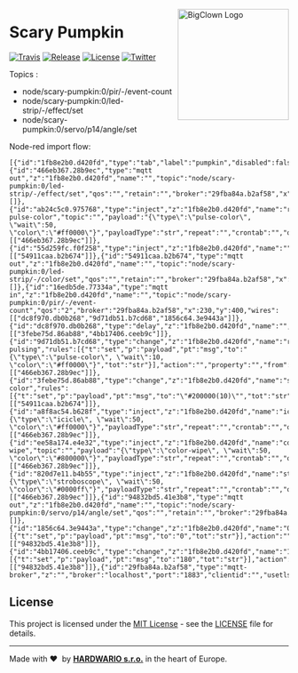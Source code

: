 <a href="https://www.bigclown.com/"><img src="https://bigclown.sirv.com/logo.png" width="200" alt="BigClown Logo" align="right"></a>

# Scary Pumpkin

[![Travis](https://img.shields.io/travis/bigclownlabs/bcf-skeleton/master.svg)](https://travis-ci.org/bigclownlabs/bcf-skeleton)
[![Release](https://img.shields.io/github/release/bigclownlabs/bcf-skeleton.svg)](https://github.com/bigclownlabs/bcf-skeleton/releases)
[![License](https://img.shields.io/github/license/bigclownlabs/bcf-skeleton.svg)](https://github.com/bigclownlabs/bcf-skeleton/blob/master/LICENSE)
[![Twitter](https://img.shields.io/twitter/follow/BigClownLabs.svg?style=social&label=Follow)](https://twitter.com/BigClownLabs)

Topics :
* node/scary-pumpkin:0/pir/-/event-count
* node/scary-pumpkin:0/led-strip/-/effect/set
* node/scary-pumpkin:0/servo/p14/angle/set

Node-red import flow:

```
[{"id":"1fb8e2b0.d420fd","type":"tab","label":"pumpkin","disabled":false,"info":""},{"id":"466eb367.28b9ec","type":"mqtt out","z":"1fb8e2b0.d420fd","name":"","topic":"node/scary-pumpkin:0/led-strip/-/effect/set","qos":"","retain":"","broker":"29fba84a.b2af58","x":840,"y":280,"wires":[]},{"id":"ab24c5c0.975768","type":"inject","z":"1fb8e2b0.d420fd","name":"red pulse-color","topic":"","payload":"{\"type\":\"pulse-color\", \"wait\":50, \"color\":\"#ff0000\"}","payloadType":"str","repeat":"","crontab":"","once":false,"onceDelay":0.1,"x":500,"y":280,"wires":[["466eb367.28b9ec"]]},{"id":"55d259fc.f0f258","type":"inject","z":"1fb8e2b0.d420fd","name":"","topic":"","payload":"\"#200000(10)\"","payloadType":"str","repeat":"","crontab":"","once":false,"onceDelay":0.1,"x":870,"y":440,"wires":[["54911caa.b2b674"]]},{"id":"54911caa.b2b674","type":"mqtt out","z":"1fb8e2b0.d420fd","name":"","topic":"node/scary-pumpkin:0/led-strip/-/color/set","qos":"","retain":"","broker":"29fba84a.b2af58","x":1160,"y":480,"wires":[]},{"id":"16edb5de.77334a","type":"mqtt in","z":"1fb8e2b0.d420fd","name":"","topic":"node/scary-pumpkin:0/pir/-/event-count","qos":"2","broker":"29fba84a.b2af58","x":230,"y":400,"wires":[["dc8f970.db0b268","9d71db51.b7cd68","1856c64.3e9443a"]]},{"id":"dc8f970.db0b268","type":"delay","z":"1fb8e2b0.d420fd","name":"","pauseType":"delay","timeout":"3","timeoutUnits":"seconds","rate":"1","nbRateUnits":"1","rateUnits":"second","randomFirst":"1","randomLast":"5","randomUnits":"seconds","drop":false,"x":700,"y":500,"wires":[["3febe75d.86ab88","4bb17406.ceeb9c"]]},{"id":"9d71db51.b7cd68","type":"change","z":"1fb8e2b0.d420fd","name":"red pulsing","rules":[{"t":"set","p":"payload","pt":"msg","to":"{\"type\":\"pulse-color\", \"wait\":10, \"color\":\"#ff0000\"}","tot":"str"}],"action":"","property":"","from":"","to":"","reg":false,"x":510,"y":320,"wires":[["466eb367.28b9ec"]]},{"id":"3febe75d.86ab88","type":"change","z":"1fb8e2b0.d420fd","name":"still color","rules":[{"t":"set","p":"payload","pt":"msg","to":"\"#200000(10)\"","tot":"str"}],"action":"","property":"","from":"","to":"","reg":false,"x":880,"y":480,"wires":[["54911caa.b2b674"]]},{"id":"a8f8ac54.b628f","type":"inject","z":"1fb8e2b0.d420fd","name":"icicle","topic":"","payload":"{\"type\":\"icicle\", \"wait\":50, \"color\":\"#ff0000\"}","payloadType":"str","repeat":"","crontab":"","once":false,"onceDelay":0.1,"x":470,"y":240,"wires":[["466eb367.28b9ec"]]},{"id":"ee58a174.e4e32","type":"inject","z":"1fb8e2b0.d420fd","name":"color wipe","topic":"","payload":"{\"type\":\"color-wipe\", \"wait\":50, \"color\":\"#800000\"}","payloadType":"str","repeat":"","crontab":"","once":false,"onceDelay":0.1,"x":480,"y":200,"wires":[["466eb367.28b9ec"]]},{"id":"820d7e11.b4b55","type":"inject","z":"1fb8e2b0.d420fd","name":"stroboscope","topic":"","payload":"{\"type\":\"stroboscope\", \"wait\":50, \"color\":\"#0000ff\"}","payloadType":"str","repeat":"","crontab":"","once":false,"onceDelay":0.1,"x":470,"y":160,"wires":[["466eb367.28b9ec"]]},{"id":"94832bd5.41e3b8","type":"mqtt out","z":"1fb8e2b0.d420fd","name":"","topic":"node/scary-pumpkin:0/servo/p14/angle/set","qos":"","retain":"","broker":"29fba84a.b2af58","x":1160,"y":540,"wires":[]},{"id":"1856c64.3e9443a","type":"change","z":"1fb8e2b0.d420fd","name":"0","rules":[{"t":"set","p":"payload","pt":"msg","to":"0","tot":"str"}],"action":"","property":"","from":"","to":"","reg":false,"x":690,"y":600,"wires":[["94832bd5.41e3b8"]]},{"id":"4bb17406.ceeb9c","type":"change","z":"1fb8e2b0.d420fd","name":"180","rules":[{"t":"set","p":"payload","pt":"msg","to":"180","tot":"str"}],"action":"","property":"","from":"","to":"","reg":false,"x":870,"y":540,"wires":[["94832bd5.41e3b8"]]},{"id":"29fba84a.b2af58","type":"mqtt-broker","z":"","broker":"localhost","port":"1883","clientid":"","usetls":false,"compatmode":true,"keepalive":"60","cleansession":true,"birthTopic":"","birthQos":"0","birthPayload":"","willTopic":"","willQos":"0","willPayload":""}]
```

## License

This project is licensed under the [MIT License](https://opensource.org/licenses/MIT/) - see the [LICENSE](LICENSE) file for details.

---

Made with &#x2764;&nbsp; by [**HARDWARIO s.r.o.**](https://www.hardwario.com/) in the heart of Europe.
